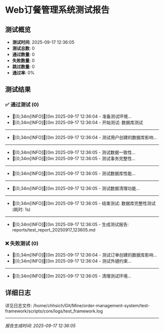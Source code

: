 # Web订餐管理系统测试报告

## 测试概览
- **测试时间**: 2025-09-17 12:36:05
- **测试总数**: 0
- **通过数量**: 0
- **失败数量**: 0
- **跳过数量**: 0
- **通过率**: 0%

## 测试结果
### ✅ 通过测试 (0)
- [0;34m[INFO][0m 2025-09-17 12:36:04 - 准备测试环境...
- [0;34m[INFO][0m 2025-09-17 12:36:04 - 开始测试: 数据库测试
- --
- [0;34m[INFO][0m 2025-09-17 12:36:04 - 测试用户创建的数据库影响...
- --
- [0;34m[INFO][0m 2025-09-17 12:36:05 - 测试数据一致性...
- [0;34m[INFO][0m 2025-09-17 12:36:05 - 测试事务完整性...
- --
- [0;34m[INFO][0m 2025-09-17 12:36:05 - 测试数据库性能...
- --
- [0;34m[INFO][0m 2025-09-17 12:36:05 - 测试数据清理功能...
- --
- [0;34m[INFO][0m 2025-09-17 12:36:05 - 结束测试: 数据库完整性测试 (耗时: 1s)
- --
- [0;34m[INFO][0m 2025-09-17 12:36:05 - 生成测试报告: reports/test_report_20250917_123605.md

### ❌ 失败测试 (0)
- [0;34m[INFO][0m 2025-09-17 12:36:04 - 测试订单创建的数据库影响...
- [0;34m[INFO][0m 2025-09-17 12:36:04 - 测试外键约束...
- --
- [0;34m[INFO][0m 2025-09-17 12:36:05 - 清理测试环境...

## 详细日志
详见日志文件: /home/chhsich/Git/Mine/order-management-system/test-framework/scripts/core/logs/test_framework.log

---
*报告生成时间: 2025-09-17 12:36:05*
